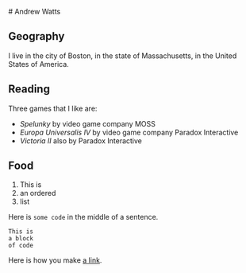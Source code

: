 \# Andrew Watts

## Geography

I live in the city of Boston, in the state of Massachusetts,
in the United States of America.

## Reading

Three games that I like are:

- *Spelunky* by video game company MOSS
- *Europa Universalis IV* by video game company Paradox Interactive
- *Victoria II* also by Paradox Interactive

## Food

1. This is
2. an ordered
3. list

Here is `some code` in the middle of a sentence.

```
This is
a block
of code
```

Here is how you make [a link](https://www.wikipedia.org/).


